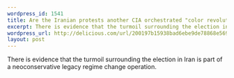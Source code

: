 ```yaml
--- 
wordpress_id: 1541
title: Are the Iranian protests another CIA orchestrated "color revolution"?
excerpt: There is evidence that the turmoil surrounding the election in Iran is part of a neoconservative legacy regime change operation.
wordpress_url: http://delicious.com/url/200197b15938bad6ebe9de78868e5691#jeremy6d
layout: post
---
```

There is evidence that the turmoil surrounding the election in Iran is part of a neoconservative legacy regime change operation.
